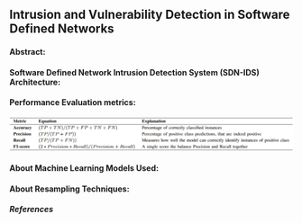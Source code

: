 ## Intrusion and Vulnerability Detection in Software Defined Networks

#### Abstract:


####  Software Defined Network Intrusion Detection System (SDN-IDS) Architecture:

#### Performance Evaluation metrics:
![plot](https://github.com/sotirischatzimiltis/SDN_IDS/blob/main/Figures/performance_metrics.PNG)

#### About Machine Learning Models Used:

#### About Resampling Techniques:

##### References
